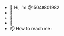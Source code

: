 - 👋 Hi, I’m @15049801982
- 👀 
- 🌱
- 💞️
- 📫 How to reach me :

<!---
15049801982/15049801982 is a ✨ special ✨ repository because its `README.md` (this file) appears on your GitHub profile.
You can click the Preview link to take a look at your changes.
--->
